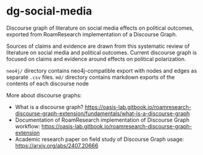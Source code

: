 # dg-social-media

Discourse graph of literature on social media effects on political outcomes, exported from RoamResearch implementation of a Discourse Graph.

Sources of claims and evidence are drawn from this systematic review of literature on social media and political outcomes. Current discourse graph is focused on claims and evidence around effects on political polarization.

`neo4j/` directory contains neo4j-compatible export with nodes and edges as separate `.csv` files.
`md/` directory contains markdown exports of the contents of each discourse node

More about discourse graphs:
- What is a discourse graph? https://oasis-lab.gitbook.io/roamresearch-discourse-graph-extension/fundamentals/what-is-a-discourse-graph
- Documentation of RoamResearch implementation of Discourse Graph workflow: https://oasis-lab.gitbook.io/roamresearch-discourse-graph-extension
- Academic research paper on field study of Discourse Graph usage: https://arxiv.org/abs/2407.20666
